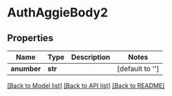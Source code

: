 # AuthAggieBody2

## Properties
Name | Type | Description | Notes
------------ | ------------- | ------------- | -------------
**anumber** | **str** |  | [default to '']

[[Back to Model list]](../README.md#documentation-for-models) [[Back to API list]](../README.md#documentation-for-api-endpoints) [[Back to README]](../README.md)

